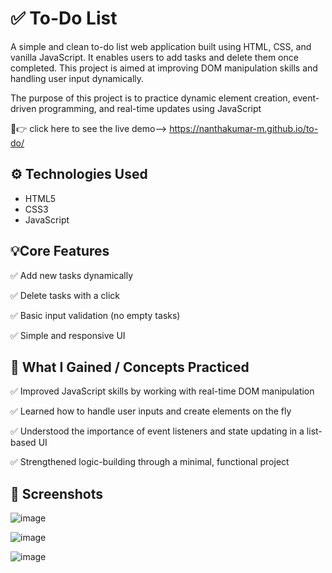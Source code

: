 # ✅ To-Do List

A simple and clean to-do list web application built using HTML, CSS, and vanilla JavaScript. It enables users to add tasks and delete them once completed. This project is aimed at improving DOM manipulation skills and handling user input dynamically.

The purpose of this project is to practice dynamic element creation, event-driven programming, and real-time updates using JavaScript

🔗👉 click here to see the live demo--> https://nanthakumar-m.github.io/to-do/

## ⚙️ Technologies Used

- HTML5
- CSS3
- JavaScript
  
## 💡Core Features

✅ Add new tasks dynamically

✅ Delete tasks with a click

✅ Basic input validation (no empty tasks)

✅ Simple and responsive UI

 ## 🎯 What I Gained  / Concepts Practiced

✅ Improved JavaScript skills by working with real-time DOM manipulation

✅ Learned how to handle user inputs and create elements on the fly

✅ Understood the importance of event listeners and state updating in a list-based UI

✅ Strengthened logic-building through a minimal, functional project  

## 📸 Screenshots

![image](https://github.com/user-attachments/assets/78f1f62b-ed6c-422d-a65c-9e6bb7718223)

![image](https://github.com/user-attachments/assets/79856310-9738-4c7e-9d8a-5a95754a0b0c)

![image](https://github.com/user-attachments/assets/47995dac-f15e-4e8a-a357-907d2bdd9c68)

